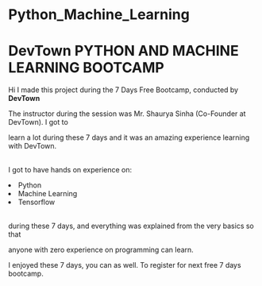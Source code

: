 # Python_Machine_Learning

# DevTown PYTHON AND MACHINE LEARNING BOOTCAMP

Hi I made this project during the 7 Days Free Bootcamp, conducted by <b> DevTown

</b>

The instructor during the session was Mr. Shaurya Sinha (Co-Founder at DevTown). I got to

learn a lot during these 7 days and it was an amazing experience learning with DevTown.


<br>I got to have hands on experience on:
<li>Python

<li>Machine Learning

<li>Tensorflow

<br>during these 7 days, and everything was explained from the very basics so that

anyone with zero experience on programming can learn.

I enjoyed these 7 days, you can as well. To register for next free 7 days bootcamp.
